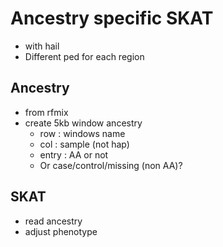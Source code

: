 # Ancestry specific SKAT
- with hail
- Different ped for each region
## Ancestry
- from rfmix
- create 5kb window ancestry
  - row : windows name 
  - col : sample (not hap)
  - entry : AA or not
  -   Or case/control/missing (non AA)?
  
## SKAT
- read ancestry 
- adjust phenotype
